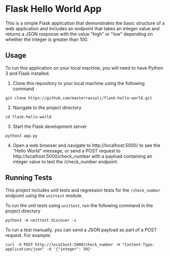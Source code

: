 # Flask Hello World App

This is a simple Flask application that demonstrates the basic structure of a web application and includes an endpoint that takes an integer value and returns a JSON response with the value "high" or "low" depending on whether the integer is greater than 100.

## Usage

To run this application on your local machine, you will need to have Python 3 and Flask installed.

1. Clone this repository to your local machine using the following command

```
git clone https://github.com/masterravioli/flask-hello-world.git
```

2. Navigate to the project directory

```
cd flask-hello-world
```

3. Start the Flask development server

```
python3 app.py
```

4. Open a web browser and navigate to http://localhost:5000/ to see the "Hello World" message, or send a POST request to http://localhost:5000/check_number with a payload containing an integer value to test the /check_number endpoint.

## Running Tests

This project includes unit tests and regression tests for the ```/check_number``` endpoint using the ```unittest``` module.

To run the unit tests using ```unittest```, run the following command in the project directory

```
python3 -m unittest discover -v
```

To run a test manually, you can send a JSON payload as part of a POST request. For example:

```
curl -X POST http://localhost:5000/check_number -H "Content-Type: application/json" -d '{"integer": 50}'
```
